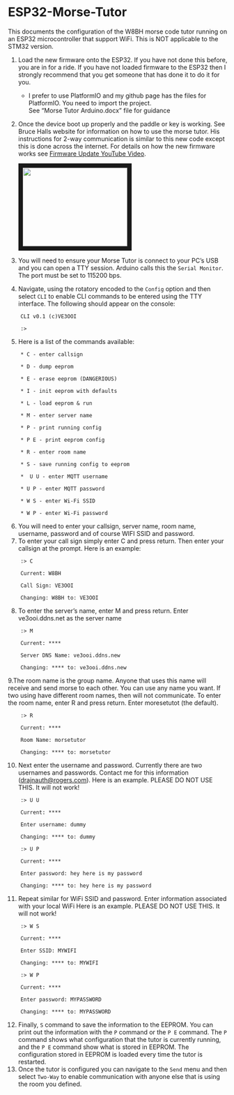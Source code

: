 # ESP32-Morse-Tutor

This documents the configuration of the W8BH morse code tutor running on an ESP32 microcontroller that support WiFi.  This is NOT applicable to the STM32 version.
1.	Load the new firmware onto the ESP32.  If you have not done this before, you are in for a ride.  If you have not loaded firmware to the ESP32 then I strongly recommend that you get someone that has done it to do it for you.

	* I prefer to use PlatformIO and my github page has the files for PlatformIO. You need to import the project.  
		See “Morse Tutor Arduino.docx” file for guidance

2.	Once the device boot up properly and the paddle or key is working. See Bruce Halls website for information on how to use the morse tutor. His instructions for 2-way communication is similar to this new code except this is done across the internet. For details on how the new firmware works see [Firmware Update YouTube Video](https://youtu.be/wOhMsPQrY3k/).

	<a href="http://www.youtube.com/watch?feature=player_embedded&v=wOhMsPQrY3k" target="_blank"><img src="http://img.youtube.com/vi/wOhMsPQrY3k/0.jpg" width="240" height="180" border="10" /></a>

4.	You will need to ensure your Morse Tutor is connect to your PC’s USB and you can open a TTY session.  Arduino calls this the `Serial Monitor`.  The port must be set to 115200 bps.  
5.	Navigate, using the rotatory encoded to the `Config` option and then select `CLI` to enable CLI commands to be entered using the TTY interface.  The following should appear on the console:
```
	CLI v0.1 (c)VE3OOI
	
	:>
```
5.	Here is a list of the commands available:
```
  	* C - enter callsign

  	* D - dump eeprom

  	* E - erase eeprom (DANGERIOUS)

  	* I - init eeprom with defaults

  	* L - load eeprom & run

  	* M - enter server name

  	* P - print running config

	* P E - print eeprom config

	* R - enter room name

  	* S - save running config to eeprom

  	*  U U - enter MQTT username

  	* U P - enter MQTT password

  	* W S - enter Wi-Fi SSID

  	* W P - enter Wi-Fi password
```
6.	You will need to enter your callsign, server name, room name, username, password and of course WIFI SSID and password.
7.	To enter your call sign simply enter C and press return. Then enter your callsign at the prompt. Here is an example:
```
	:> C
  	
	Current: W8BH 
  	
	Call Sign: VE3OOI
  	
	Changing: W8BH to: VE3OOI
```
8.	To enter the server’s name, enter M and press return. Enter ve3ooi.ddns.net as the server name
```  
  	:> M

  	Current: ****

  	Server DNS Name: ve3ooi.ddns.new

  	Changing: **** to: ve3ooi.ddns.new
```
9.The room name is the group name.  Anyone that uses this name will receive and send morse to each other.  You can use any name you want.  If two using have different room names, then will not communicate.  To enter the room name, enter R and press return. Enter moresetutot (the default).
```
  	:> R

  	Current: ****

  	Room Name: morsetutor

  	Changing: **** to: morsetutor
```
10.	Next enter the username and password.  Currently there are two usernames and passwords.  Contact me for this information (drajnauth@rogers.com). 
Here is an example. PLEASE DO NOT USE THIS. It will not work!
```
	:> U U

	Current: ****

	Enter username: dummy

	Changing: **** to: dummy
```
```
	:> U P

	Current: ****

	Enter password: hey here is my password

	Changing: **** to: hey here is my password
```
11.	Repeat similar for WiFi SSID and password.  Enter information associated with your local WiFi
Here is an example. PLEASE DO NOT USE THIS. It will not work!
```
	:> W S

	Current: ****

	Enter SSID: MYWIFI

	Changing: **** to: MYWIFI
```
```
	:> W P
	
	Current: ****
	
	Enter password: MYPASSWORD
	
	Changing: **** to: MYPASSWORD
```
12.	Finally, `S` command to save the information to the EEPROM.  You can print out the information with the `P` command or the `P E` command.  The `P` command shows what configuration that the tutor is currently running, and the `P E` command show what is stored in EEPROM.  The configuration stored in EEPROM is loaded every time the tutor is restarted.
13.	Once the tutor is configured you can navigate to the `Send` menu and then select `Two-Way` to enable communication with anyone else that is using the room you defined.

